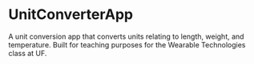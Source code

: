 # UnitConverterApp
A unit conversion app that converts units relating to length, weight, and temperature. Built for teaching purposes for the Wearable Technologies class at UF.
